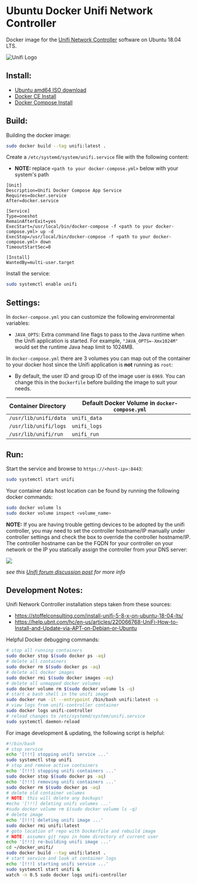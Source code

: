 # Ubuntu Docker Unifi Network Controller

Docker image for the [Unifi Network Controller](https://unifi-network.ui.com/#unifi) software on Ubuntu 18.04 LTS.

![Unifi Logo](https://unifi-network.ui.com/logo192.png)

## Install:

- [Ubuntu amd64 ISO download](https://ubuntu.com/download/server/thank-you?version=18.04.4&architecture=amd64)
- [Docker CE Install](https://docs.docker.com/install/linux/docker-ce/ubuntu/)
- [Docker Compose Install](https://docs.docker.com/compose/install/)

## Build:

Building the docker image:

```bash
sudo docker build --tag unifi:latest .
```

Create a `/etc/systemd/system/unifi.service` file with the following content:

- **NOTE:** replace `<path to your docker-compose.yml>` below with your system's path

```
[Unit]
Description=Unifi Docker Compose App Service
Requires=docker.service
After=docker.service

[Service]
Type=oneshot
RemainAfterExit=yes
ExecStart=/usr/local/bin/docker-compose -f <path to your docker-compose.yml> up -d
ExecStop=/usr/local/bin/docker-compose -f <path to your docker-compose.yml> down
TimeoutStartSec=0

[Install]
WantedBy=multi-user.target
```

Install the service:

```bash
sudo systemctl enable unifi
```

## Settings:

In `docker-compose.yml` you can customize the following environmental variables:

- `JAVA_OPTS`: Extra command line flags to pass to the Java runtime when the Unifi application is started. For example, `"JAVA_OPTS=-Xmx1024M"` would set the runtime Java heap limit to 1024MB.

In `docker-compose.yml` there are 3 volumes you can map out of the container to your docker host since the Unifi application is **not** running as `root`:

- By default, the user ID and group ID of the image user is `6969`. You can change this in the `Dockerfile` before building the image to suit your needs.

| Container Directory   | Default Docker Volume in `docker-compose.yml` |
| --------------------- | --------------------------------------------- |
| `/usr/lib/unifi/data` | `unifi_data`                                  |
| `/usr/lib/unifi/logs` | `unifi_logs`                                  |
| `/usr/lib/unifi/run`  | `unifi_run`                                   |

## Run:

Start the service and browse to `https://<host-ip>:8443`:

```bash
sudo systemctl start unifi
```

Your container data host location can be found by running the following docker commands:

```bash
sudo docker volume ls
sudo docker volume inspect <volume_name>
```

**NOTE:** If you are having trouble getting devices to be adopted by the unifi controller, you may need to set the controller hostname/IP manually under controller settings and check the box to override the controller hostname/IP. The controller hostname can be the FQDN for your controller on your network or the IP you statically assign the controller from your DNS server:

![](https://img.community.ui.com/12516be0-c60a-4f8e-b02c-70be91a0dfa6/answers/1e455b55-9a2b-4be1-ab28-b7a8d5b5337c/b8282b56-d454-4d6f-96ac-5fef69a48807)

_see this [Unifi forum discussion post](https://community.ui.com/questions/UniFi-is-stuck-at-Adopting/596ee99e-5828-4fa2-930d-e6d3b68deba6) for more info_

## Development Notes:

Unifi Network Controller installation steps taken from these sources:

- https://stoffelconsulting.com/install-unifi-5-8-x-on-ubuntu-18-04-lts/
- https://help.ubnt.com/hc/en-us/articles/220066768-UniFi-How-to-Install-and-Update-via-APT-on-Debian-or-Ubuntu

Helpful Docker debugging commands:

```bash
# stop all running containers
sudo docker stop $(sudo docker ps -aq)
# delete all containers
sudo docker rm $(sudo docker ps -aq)
# delete all docker images
sudo docker rmi $(sudo docker images -aq)
# delete all unmapped docker volumes
sudo docker volume rm $(sudo docker volume ls -q)
# start a bash shell in the unifi image
sudo docker run -it --entrypoint /bin/bash unifi:latest -s
# view logs from unifi-controller container
sudo docker logs unifi-controller
# reload changes to /etc/systemd/system/unifi.service
sudo systemctl daemon-reload
```

For image development & updating, the following script is helpful:

```bash
#!/bin/bash
# stop service
echo '[!!!] stopping unifi service ...'
sudo systemctl stop unifi
# stop and remove active containers
echo '[!!!] stopping unifi containers ...'
sudo docker stop $(sudo docker ps -aq)
echo '[!!!] removing unifi containers ...'
sudo docker rm $(sudo docker ps -aq)
# delete old container volumes
# NOTE: this will delete any backups!
#echo '[!!!] deleting unifi volumes ...'
#sudo docker volume rm $(sudo docker volume ls -q)
# delete image
echo '[!!!] deleting unifi image ...'
sudo docker rmi unifi:latest
# goto location of repo with Dockerfile and rebuild image
# NOTE: assumes git repo in home directory of current user
echo '[!!!] re-building unifi image ...'
cd ~/docker_unifi/
sudo docker build --tag unifi:latest .
# start service and look at container logs
echo '[!!!] starting unifi service ...'
sudo systemctl start unifi &
watch -n 0.5 sudo docker logs unifi-controller
```


